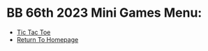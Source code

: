# BB 66th 2023 Mini Games Menu:

* [Tic Tac Toe](https://liu-xinyu-wdlss.github.io/BB%2066th%202023%20Camp/Tic_Tac_Toe/Tic%20Tac%20Toe.html)  
* [Return To Homepage](https://liu-xinyu-wdlss.github.io/)
